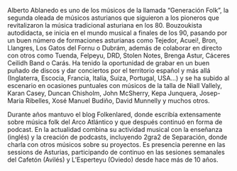 Alberto Ablanedo es uno de los músicos de la llamada “Generación Folk”, la segunda oleada de músicos asturianos que siguieron a los pioneros que revitalizaron la música tradicional asturiana en los 80.
Bouzoukista autodidacta, se inicia en el mundo musical a finales de los 90, pasando por un buen número de formaciones asturianas como Tejedor, Acuei!, Bron, Llangres, Los Gatos del Fornu o Dubrám, además de colaborar en directo con otros como Tuenda, Felpeyu, DRD, Stolen Notes, Brenga Astur, Cáceres Ceilidh Band o Carás. Ha tenido la oportunidad de grabar en un buen puñado de discos y dar conciertos por el territorio español y más allá (Inglaterra, Escocia, Francia, Italia, Suiza, Portugal, USA…) y se ha subido al escenario en ocasiones puntuales con músicos de la talla de Niall Vallely, Karan Casey, Duncan Chisholm, John McSherry, Kepa Junquera, Josep-Maria Ribelles, Xosé Manuel Budiño, David Munnelly y muchos otros.

Durante años mantuvo el blog Folkenlared, donde escribía extensamente sobre música folk del Arco Atlántico y que después continuó en forma de podcast. En la actualidad combina su actividad musical con la enseñanza (inglés) y la creación de podcasts, incluyendo 2gra2 de Separación, donde charla con otros músicos sobre su proyectos. Es presencia perenne en las sessions de Asturias, participando de continuo en las sesiones semanales del Cafetón (Avilés) y L’Esperteyu (Oviedo) desde hace más de 10 años.
